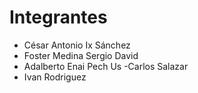 # Integrantes
- César Antonio Ix Sánchez
- Foster Medina Sergio David
- Adalberto Enai Pech Us
-Carlos Salazar
- Ivan Rodriguez
